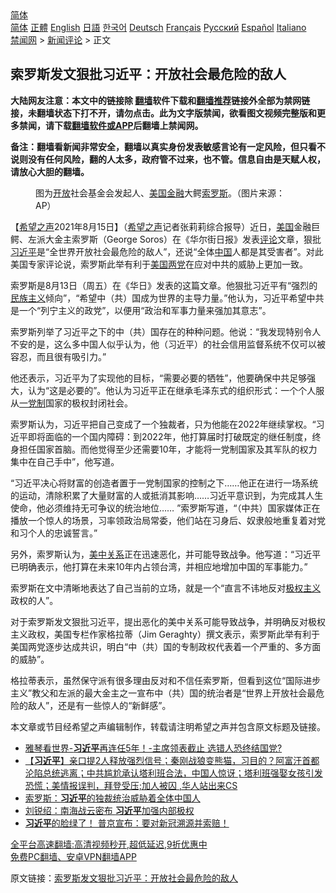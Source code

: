  <!-- 面包屑导航 --> <div class="breadcrumb"><!-- GTranslate: https://gtranslate.io/ -->  <div class="switcher notranslate">  <div class="selected">  <a href="#" onclick="return false;"> 简体</a>  </div>  <div class="option">  <a href="https://www.bannedbook.org" onclick="doGTranslate('zh-CN|zh-CN');jQuery('div.switcher div.selected a').html(jQuery(this).html());return false;" title="简体中文" class="nturl selected"> 简体</a>  <a href="https://www.bannedbook.org/zh-tw/" onclick="doGTranslate('zh-CN|zh-TW');jQuery('div.switcher div.selected a').html(jQuery(this).html());return false;" title="繁體中文" class="nturl"> 正體</a>  <a href="https://www.bannedbook.org/en/" onclick="doGTranslate('zh-CN|en');jQuery('div.switcher div.selected a').html(jQuery(this).html());return false;" title="English" class="nturl"> English</a>  <a href="https://www.bannedbook.org/ja/" onclick="doGTranslate('zh-CN|ja');jQuery('div.switcher div.selected a').html(jQuery(this).html());return false;" title="日本語" class="nturl"> 日語</a>  <a href="https://www.bannedbook.org/ko/" onclick="doGTranslate('zh-CN|ko');jQuery('div.switcher div.selected a').html(jQuery(this).html());return false;" title="한국어" class="nturl"> 한국어</a>  <a href="https://www.bannedbook.org/de/" onclick="doGTranslate('zh-CN|de');jQuery('div.switcher div.selected a').html(jQuery(this).html());return false;" title="Deutsch" class="nturl"> Deutsch</a>  <a href="https://www.bannedbook.org/fr/" onclick="doGTranslate('zh-CN|fr');jQuery('div.switcher div.selected a').html(jQuery(this).html());return false;" title="Français" class="nturl"> Français</a>  <a href="https://www.bannedbook.org/ru/" onclick="doGTranslate('zh-CN|ru');jQuery('div.switcher div.selected a').html(jQuery(this).html());return false;" title="Русский" class="nturl"> Русский</a>  <a href="https://www.bannedbook.org/es/" onclick="doGTranslate('zh-CN|es');jQuery('div.switcher div.selected a').html(jQuery(this).html());return false;" title="Español" class="nturl"> Español</a>  <a href="https://www.bannedbook.org/it/" onclick="doGTranslate('zh-CN|it');jQuery('div.switcher div.selected a').html(jQuery(this).html());return false;" title="Italiano" class="nturl"> Italiano</a>  </div>  </div>      <div class='breadcrumb-sub'><!-- Breadcrumb NavXT 6.3.0 --> <a href="https://www.bannedbook.org/" class="home">禁闻网</a> &gt; <a href="https://www.bannedbook.org/bnews/comments/" class="category">新闻评论</a> &gt; 正文</div></div><h2>索罗斯发文狠批习近平：开放社会最危险的敌人</h2> <p class="notice"><b>大陆网友注意：本文中的链接除 <a href="https://github.com/bannedbook/fanqiang" >翻墙</a>软件下载和<a href="https://github.com/killgcd/justmysocks/blob/master/README.md">翻墙推荐</a>链接外全部为禁网链接，未翻墙状态下打不开，请勿点击。此为文字版禁闻，欲看图文视频完整版和更多禁闻，请下载<a href="https://github.com/bannedbook/fanqiang">翻墙软件或APP</a>后翻墙上禁闻网。</p><p>备注：翻墙看新闻非常安全，翻墙以真实身份发表敏感言论有一定风险，但只看不说则没有任何风险，翻的人太多，政府管不过来，也不管。信息自由是天赋人权，请放心大胆的翻墙。</b></p>  <div class="entry"> <figure> <p><figcaption>图为<a href="https://www.bannedbook.org/bnews/tag/%E5%BC%80%E6%94%BE/" class="st_tag internal_tag" rel="tag" title="标签 开放 下的日志">开放</a>社会基金会发起人、<a href="https://www.bannedbook.org/bnews/tag/%E7%BE%8E%E5%9B%BD%E9%87%91%E8%9E%8D/" class="st_tag internal_tag" rel="tag" title="标签 美国金融 下的日志">美国金融</a>大鳄<a href="https://www.bannedbook.org/bnews/tag/%e7%b4%a2%e7%bd%97%e6%96%af/" class="st_tag internal_tag" rel="tag" title="标签 索罗斯 下的日志">索罗斯</a>。（图片来源：AP）</figcaption></figure> <p>【<span class='wp_keywordlink_affiliate'><a href="https://www.soundofhope.org" title="希望之声" target="_blank">希望之声</a></span>2021年8月15日】（<a href="https://www.bannedbook.org/bnews/tag/%e5%b8%8c%e6%9c%9b%e4%b9%8b%e5%a3%b0/" class="st_tag internal_tag" rel="tag" title="标签 希望之声 下的日志">希望之声</a>记者张莉莉综合报导）近日，<a href="https://www.bannedbook.org/bnews/tag/%e7%be%8e%e5%9b%bd/" class="st_tag internal_tag" rel="tag" title="标签 美国 下的日志">美国</a>金融巨鳄、左派大金主索罗斯（George Soros）在《华尔街日报》发表<span class='wp_keywordlink_affiliate'><a href="https://www.bannedbook.org/bnews/comments/" title="新闻评论" target="_blank">评论</a></span>文章，狠批<a href="https://www.bannedbook.org/bnews/tag/%e4%b9%a0%e8%bf%91%e5%b9%b3/" class="st_tag internal_tag" rel="tag" title="标签 习近平 下的日志">习近平</a>是“全世界开放社会最危险的敌人”，还说“全体<span class='wp_keywordlink_affiliate'><a href="https://www.bannedbook.org/" title="中国" target="_blank">中国</a></span>人都是其受害者”。对此美国专家评论说，索罗斯此举有利于<a href="https://www.bannedbook.org/bnews/tag/%E7%BE%8E%E5%9B%BD%E4%B8%A4%E5%85%9A/" class="st_tag internal_tag" rel="tag" title="标签 美国两党 下的日志">美国两党</a>在应对中共的威胁上更加一致。</p> <p>索罗斯是8月13日（周五）在《华日》发表的这篇文章。他狠批习近平有“强烈的<span class='wp_keywordlink'><a href="https://www.bannedbook.org/forum11/topic333.html" title="禁片：民族主义和三座大山" target="_blank">民族主义</a></span>倾向”，“希望中（共）国成为世界的主导力量。”他认为，习近平希望中共是一个“列宁主义的政党”，以便用“政治和军事力量来强加其意志”。</p> <p>索罗斯列举了习近平之下的中（共）国存在的种种问题。他说：“我发现特别令人不安的是，这么多中国人似乎认为，他（习近平）的社会信用监督系统不仅可以被容忍，而且很有吸引力。”</p>  <p>他还表示，习近平为了实现他的目标，“需要必要的牺牲”，他要确保中共足够强大，认为“这是必要的”。他认为习近平正在继承毛泽东式的组织形式：一个个人服从<a href="https://www.bannedbook.org/bnews/tag/%e4%b8%80%e5%85%9a%e5%88%b6/" class="st_tag internal_tag" rel="tag" title="标签 一党制 下的日志">一党制</a>国家的极权封闭社会。</p> <p>索罗斯认为，习近平把自己变成了一个独裁者，只为他能在2022年继续掌权。“习近平即将面临的一个国内障碍：到2022年，他打算届时打破既定的继任制度，终身担任国家首脑。而他觉得至少还需要10年，才能将一党制国家及其军队的权力集中在自己手中”，他写道。</p> <p>“习近平决心将财富的创造者置于一党制国家的控制之下&#8230;&#8230;他正在进行一场系统的运动，清除积累了大量财富的人或抵消其影响……习近平意识到，为完成其人生使命，他必须维持无可争议的统治地位…… ”索罗斯写道，“（中共）国家媒体正在播放一个惊人的场景，习率领政治局常委，他们站在习身后、奴隶般地重复着对党和习个人的忠诚誓言。”</p>  <p>另外，索罗斯认为，<a href="https://www.bannedbook.org/bnews/tag/%e7%be%8e%e4%b8%ad%e5%85%b3%e7%b3%bb/" class="st_tag internal_tag" rel="tag" title="标签 美中关系 下的日志">美中关系</a>正在迅速恶化，并可能导致战争。他写道：“习近平已明确表示，他打算在未来10年内占领台湾，并相应地增加中国的军事能力。”</p> <p>索罗斯在文中清晰地表达了自己当前的立场，就是一个“直言不讳地反对<span class='wp_keywordlink'><a href="https://www.bannedbook.org/forum2/topic223.html" title="极权主义与现代民主" target="_blank">极权主义</a></span>政权的人”。</p> <p>对于索罗斯发文狠批习近平，提出恶化的美中关系可能导致战争，并明确反对极权主义政权，美国专栏作家格拉蒂（Jim Geraghty）撰文表示，索罗斯此举有利于美国两党逐步达成共识，明白“中（共）国的专制政权代表着一个严重的、多方面的威胁”。</p>  <p>格拉蒂表示，虽然保守派有很多理由反对和不信任索罗斯，但看到这位“国际进步主义”教父和左派的最大金主之一宣布中（共）国的统治者是“世界上开放社会最危险的敌人”，还是有一些惊人的“新鲜感”。</p> <p>本文章或节目经希望之声编辑制作，转载请注明希望之声并包含原文标题及链接。 </p> <ul class='op-related-articles' title='相关阅读'> <li><a href='https://www.bannedbook.org/bnews/taiwannews/20210816/1606889.html' target='_blank'>雅琴看世界-<b>习近平</b>再连任5年！-主席领表截止 选错人恐终结国党?</a></li> <li><a href='https://www.bannedbook.org/bnews/bannedvideo/20210816/1606887.html' target='_blank'>【<b>习近平</b>】亲口提2人释放强烈信号；秦刚战狼变熊猫，习目的？阿富汗首都沦陷总统逃离；中共尴尬承认塔利班合法，中国人惊讶；塔利班强娶女孩引发恐慌；美情报误判，拜登受压;加人被囚 ,华人站出来CS</a></li> <li><a href='https://www.bannedbook.org/bnews/baitai/20210816/1606884.html' target='_blank'>索罗斯：<b>习近平</b>的独裁统治威胁着全体中国人</a></li> <li><a href='https://www.bannedbook.org/bnews/comments/20210815/1606851.html' target='_blank'>刘锐绍：南海战云密布 <b>习近平</b>加强内部极权</a></li> <li><a href='https://www.bannedbook.org/bnews/bannedvideo/20210815/1606848.html' target='_blank'><b>习近平</b>的脸绿了！    普京宣布：要对新冠溯源并索赔！</a></li> </ul> <p class="texttj"> <a href="https://github.com/bannedbook/fanqiang/wiki/V2ray%E6%9C%BA%E5%9C%BA" target="_blank">全平台高速翻墙:高清视频秒开,超低延迟,9折优惠中</a><br/> <a href="https://github.com/bannedbook/fanqiang/wiki/%E7%A6%81%E9%97%BB%E7%BD%91%E5%AE%89%E5%8D%93%E7%BF%BB%E5%A2%99%E6%96%B0%E9%97%BBAPP" target="_blank">免费PC翻墙、安卓VPN翻墙APP</a></p> <p>原文链接：<a class="src_link"  href="https://www.soundofhope.org/post/535700" target="_blank">索罗斯发文狠批习近平：开放社会最危险的敌人</a></p><a name='sharetosocial'></a>  <div style="margin-bottom:5px;padding-bottom:5px;clear:both"> <div id="archive-pix-1" class="banner-ads"> <!-- AuctionX Display platform tag START --> <div id="26318x728x90x621x_ADSLOT2" clicktrack="%%CLICK_URL_ESC%%"></div> <!-- AuctionX Display platform tag END --> </div> <div id="archive-pix-2" class="banner-ads"> <!-- AuctionX Display platform tag START --> <div id="26315x300x250x621x_ADSLOT2" clicktrack="%%CLICK_URL_ESC%%"></div> <!-- AuctionX Display platform tag END --> </div> </div>  <div id="archive-pix-1" class="banner-ads"> <!-- AuctionX Display platform tag START --> <div id="26318x728x90x621x_ADSLOT3" clicktrack="%%CLICK_URL_ESC%%"></div> <!-- AuctionX Display platform tag END --> </div> </div><!--END ENTRY--> 